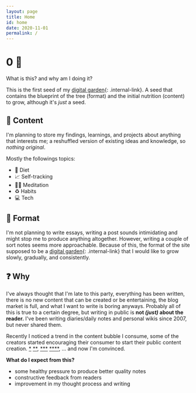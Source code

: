 ```yaml
---
layout: page
title: Home
id: home
date: 2020-11-01
permalink: /
---
```


# 0 🌱 

What is this? and why am I doing it?

This is the first seed of my [digital garden](/digital_garden){: .internal-link}. A seed 
that contains the blueprint of the tree (format) and the initial nutrition (content) to grow,
 although it's _just_ a seed.  

## 📓 Content
I'm planning to store my findings, learnings, and projects about anything that interests me; 
a reshuffled version of existing ideas and knowledge, so _nothing original_.

Mostly the followings topics: 
* 🥘 Diet
* 📈 Self-tracking
* 🧘‍♂️ Meditation
* ♻ Habits
* 💻 Tech

## 📘 Format 

I'm not planning to write essays, writing a post sounds intimidating and might stop me to produce anything 
altogether. However, writing a couple of sort notes seems more approachable. Because of this, the format 
of the site supposed to be a [digital garden](/digital_garden){: .internal-link} 
that I would like to grow slowly, gradually, and consistently.

## ❓ Why 

I've always thought that I'm late to this party, everything has been 
written, there is no new content that can be created or be entertaining, the 
blog market is full, and what I want to write is boring anyways. Probably all of this 
is true to a certain degree, but writing in public is **not _(just)_ about the reader.**
I've been writing diaries/daily notes and personal wikis since 2007, but 
never shared them. 

Recently I noticed a trend in the content bubble I consume, some of the creators started 
encouraging their consumer to start their public content creation. 
[\*](https://www.youtube.com/watch?v=L_qySH6L2Zw)
[\*\*](https://nesslabs.com/mind-garden), 
[\*\*\*](https://www.goodreads.com/book/show/3063393-pragmatic-thinking-and-learning)
[\*\*\*\*](https://www.youtube.com/watch?v=AjoxkxM_I5g), ... 
and now I'm convinced. 

**What do I expect from this?**
 - some healthy pressure to produce better quality notes
 - constructive feedback from readers
 - improvement in my thought process and writing
